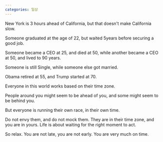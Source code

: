 ```yaml
---
categories: 일상
---
```


New York is 3 hours ahead of California,
but that doesn't make California slow.

Someone graduated at the age of 22,
but waited 5years before securing a good job.

Someone became a CEO at 25, and died at 50, while another became a CEO at 50, and lived to 90 years.

Someone is still Single, while someone else got married.

Obama retired at 55, and Trump started at 70.

Everyone in this world works based on their time zone.

People around you might seem to be ahead of you, and some might seem to be behind you.

But everyone is running their own race, in their own time.

Do not envy them, and do not mock them.
They are in their time zone, and you are in yours.
Life is about waiting for the right moment to act.

So relax.
You are not late, you are not early.
You are very much on time.
